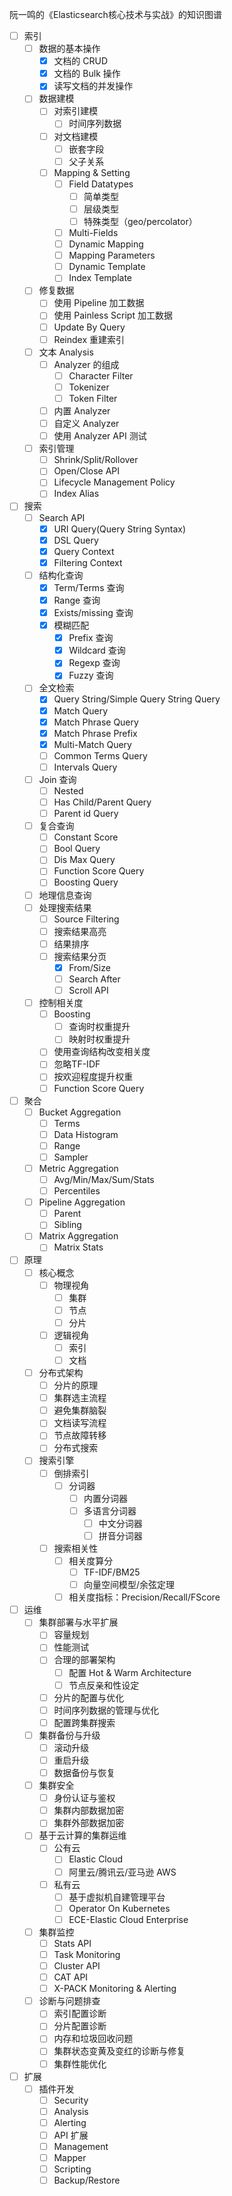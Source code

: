 阮一鸣的《Elasticsearch核心技术与实战》的知识图谱

- [ ] 索引
  - [ ] 数据的基本操作
    - [x] 文档的 CRUD
    - [x] 文档的 Bulk 操作
    - [x] 读写文档的并发操作
  - [ ] 数据建模
    - [ ] 对索引建模
      - [ ] 时间序列数据
    - [ ] 对文档建模
      - [ ] 嵌套字段
      - [ ] 父子关系
    - [ ] Mapping & Setting
      - [ ] Field Datatypes
        - [ ] 简单类型
        - [ ] 层级类型
        - [ ] 特殊类型（geo/percolator）
      - [ ] Multi-Fields
      - [ ] Dynamic Mapping
      - [ ] Mapping Parameters
      - [ ] Dynamic Template
      - [ ] Index Template
  - [ ] 修复数据
    - [ ] 使用 Pipeline 加工数据
    - [ ] 使用 Painless Script 加工数据
    - [ ] Update By Query
    - [ ] Reindex 重建索引
  - [ ] 文本 Analysis
    - [ ] Analyzer 的组成
      - [ ] Character Filter
      - [ ] Tokenizer
      - [ ] Token Filter
    - [ ] 内置 Analyzer
    - [ ] 自定义 Analyzer
    - [ ] 使用 Analyzer API 测试
  - [ ] 索引管理
    - [ ] Shrink/Split/Rollover
    - [ ] Open/Close API
    - [ ] Lifecycle Management Policy
    - [ ] Index Alias
- [ ] 搜索
  - [ ] Search API
    - [x] URI Query(Query String Syntax)
    - [x] DSL Query
    - [x] Query Context
    - [x] Filtering Context
  - [ ] 结构化查询
    - [x] Term/Terms 查询
    - [x] Range 查询
    - [x] Exists/missing 查询
    - [x] 模糊匹配
      - [x] Prefix 查询
      - [x] Wildcard 查询
      - [x] Regexp 查询
      - [x] Fuzzy 查询
  - [ ] 全文检索
    - [x] Query String/Simple Query String Query
    - [x] Match Query
    - [x] Match Phrase Query
    - [x] Match Phrase Prefix
    - [x] Multi-Match Query
    - [ ] Common Terms Query
    - [ ] Intervals Query
  - [ ] Join 查询
    - [ ] Nested
    - [ ] Has Child/Parent Query
    - [ ] Parent id Query
  - [ ] 复合查询
    - [ ] Constant Score
    - [ ] Bool Query
    - [ ] Dis Max Query
    - [ ] Function Score Query
    - [ ] Boosting Query
  - [ ] 地理信息查询
  - [ ] 处理搜索结果
    - [ ] Source Filtering
    - [ ] 搜索结果高亮
    - [ ] 结果排序
    - [ ] 搜索结果分页
      - [x] From/Size
      - [ ] Search After
      - [ ] Scroll API
  - [ ] 控制相关度
    - [ ] Boosting
      - [ ] 查询时权重提升
      - [ ] 映射时权重提升
    - [ ] 使用查询结构改变相关度
    - [ ] 忽略TF-IDF
    - [ ] 按欢迎程度提升权重
    - [ ] Function Score Query
- [ ] 聚合
  - [ ] Bucket Aggregation
    - [ ] Terms
    - [ ] Data Histogram
    - [ ] Range
    - [ ] Sampler
  - [ ] Metric Aggregation
    - [ ] Avg/Min/Max/Sum/Stats
    - [ ] Percentiles
  - [ ] Pipeline Aggregation
    - [ ] Parent
    - [ ] Sibling
  - [ ] Matrix Aggregation
    - [ ] Matrix Stats
- [ ] 原理
  - [ ] 核心概念
    - [ ] 物理视角
      - [ ] 集群
      - [ ] 节点
      - [ ] 分片
    - [ ] 逻辑视角
      - [ ] 索引
      - [ ] 文档
  - [ ] 分布式架构
    - [ ] 分片的原理
    - [ ] 集群选主流程
    - [ ] 避免集群脑裂
    - [ ] 文档读写流程
    - [ ] 节点故障转移
    - [ ] 分布式搜索
  - [ ] 搜索引擎
    - [ ] 倒排索引
      - [ ] 分词器
        - [ ] 内置分词器
        - [ ] 多语言分词器
          - [ ] 中文分词器
          - [ ] 拼音分词器
    - [ ] 搜索相关性
      - [ ] 相关度算分
        - [ ] TF-IDF/BM25
        - [ ] 向量空间模型/余弦定理
      - [ ] 相关度指标：Precision/Recall/FScore
- [ ] 运维
  - [ ] 集群部署与水平扩展
    - [ ] 容量规划
    - [ ] 性能测试
    - [ ] 合理的部署架构
      - [ ] 配置 Hot & Warm Architecture
      - [ ] 节点反亲和性设定
    - [ ] 分片的配置与优化
    - [ ] 时间序列数据的管理与优化
    - [ ] 配置跨集群搜索
  - [ ] 集群备份与升级
    - [ ] 滚动升级
    - [ ] 重启升级
    - [ ] 数据备份与恢复
  - [ ] 集群安全
    - [ ] 身份认证与鉴权
    - [ ] 集群内部数据加密
    - [ ] 集群外部数据加密
  - [ ] 基于云计算的集群运维
    - [ ] 公有云
      - [ ] Elastic Cloud
      - [ ] 阿里云/腾讯云/亚马逊 AWS
    - [ ] 私有云
      - [ ] 基于虚拟机自建管理平台
      - [ ] Operator On Kubernetes
      - [ ] ECE-Elastic Cloud Enterprise
  - [ ] 集群监控
    - [ ] Stats API
    - [ ] Task Monitoring
    - [ ] Cluster API
    - [ ] CAT API
    - [ ] X-PACK Monitoring & Alerting
  - [ ] 诊断与问题排查
    - [ ] 索引配置诊断
    - [ ] 分片配置诊断
    - [ ] 内存和垃圾回收问题
    - [ ] 集群状态变黄及变红的诊断与修复
    - [ ] 集群性能优化
- [ ] 扩展
  - [ ] 插件开发
    - [ ] Security
    - [ ] Analysis
    - [ ] Alerting
    - [ ] API 扩展
    - [ ] Management
    - [ ] Mapper
    - [ ] Scripting
    - [ ] Backup/Restore